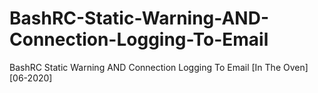# BashRC-Static-Warning-AND-Connection-Logging-To-Email
BashRC Static Warning AND Connection Logging To Email [In The Oven] [06-2020]
